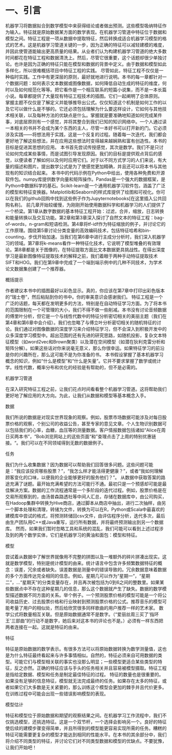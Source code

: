 # 一、引言

机器学习将数据拟合到数学模型中来获得结论或者做出预测。这些模型吸纳特征作为输入。特征就是原始数据某方面的数学表现。在机器学习管道中特征位于数据和模型之间。特征工程是一项从数据中提取特征，然后转换成适合机器学习模型的格式的艺术。这是机器学习管道关键的一步，因为正确的特征可以减轻建模的难度，并因此使管道能输出更高质量的结果。从业者们认为构建机器学习管道的绝大多数时间都花在特征工程和数据清洗上。然后，尽管它很重要，这个话题却很少单独讨论。也许是因为正确的特征只能在模型和数据的背景中定义。由于数据和模型如此多样化，所以很难概括项目中特征工程的实践。
尽管如此，特征工程不仅仅是一种临时实践。工作中有更深层的原则，最好就地进行说明。本书的每一章都针对一个数据问题：如何表示文本数据或图像数据，如何降低自动生成的特征的维度，何时以及如何规范化等等。把它看作是一个相互联系的短篇小说集，而不是一本长篇小说。每章都提供了大量现有特征工程技术的插图。它们一起阐明了总体原则。
掌握主题不仅仅是了解定义并能够推导出公式。仅仅知道这个机制是如何工作的以及它可以做什么是不够的。它还必须包括理解为什么要这样设计，它如何与其他技术相关联，以及每种方法的优缺点是什么。掌握就是要准确地知道如何完成某件事，对底层原则有一个感觉，并将其整合到我们已知的知识网络中。一个人通过读一本相关的书并不会成为某个东西的主人，尽管一本好书可以打开新的门。它必须涉及实践——将想法用于实践，这是一个反复的过程。随着每一次迭代，我们都会更好地了解这些想法，并在应用这些想法时变得越来越娴熟和富有创造性。本书的目标是促进其思想的应用。
本书首先尝试传授感觉，其次是数学。我们不是只讨论如何完成某些事情，而是试图引导发现原因。我们的目标是提供观点背后的感觉，以便读者了解如何以及何时应用它们。对于以不同方式学习的人们来说，有大量的描述和图片。提出数学公式是为了使感觉更加精确，并且还可以将本书与其他现有的知识结合起来。
本书中的代码示例在Python中给出，使用各种免费和开源软件包。numpy库提供数字向量和矩阵操作。Pandas是一个强大的数据框架，是Python中数据科学的基石。Scikit-learn是一个通用机器学习软件包，涵盖了广泛的模型和特征变换器。Matplotlib和Seaborn的样式库提供了绘图和可视化。你可以在我们的github回购中找到这些例子作为Jupyternotebooks[在这里插入公共回购名称]。
前几章开始较缓慢，为刚刚开始使用数据科学和机器学习的人们提供了一个桥梁。第1章从数字数据的基本特征工程开始：过滤，合并，缩放，日志转换和能量转换以及交互功能。第2章和第3章深入探讨了自然文本的特征工程：bag-of-words，n-gram和短语检测。第4章将tf-idf作为特征缩放的例子，并讨论它的工作原理。围绕第5章讨论分类变量的高效编码技术，包括特征哈希和bin-counting，步伐开始加速。当我们在第6章中进行主成分分析时，我们深入机器学习的领域。第7章将k-means看作一种特征化技术，它说明了模型堆叠的有效理论。第8章都是关于图像的，在特征提取方面比文本数据更具挑战性。在得出深度学习是最新图像特征提取技术的解释之前，我们着眼于两种手动特征提取技术SIFT和HOG。我们在第9章中完成了一个端到端示例中的几种不同技术，为学术论文数据集创建了一个推荐器。

概括提示

作者建议本书中的插图最好以彩色显示。真的，你应该在第7章中打印出彩色版本的“瑞士卷”，然后粘贴到你的书中。你的审美意识会感谢我们。
特征工程是一个广泛的话题，每天都在发明更多的方法，特别是在自动特征学习方面。为了将本书的范围限制在一个可管理的大小，我们不得不做一些削减。本书没有讨论音频数据的傅里叶分析，但它是一个与线性代数中的特征分析密切相关的美丽主题（我们在第4章和第6章中会介绍）。我们也忽略了与傅立叶分析密切相关的随机特征的讨论。我们通过对图像数据的深度学习来介绍特征学习，但不会深入到积极开发中的众多深度学习模型中。超出范围的还有先进的研究思路，如随机投影，复杂文本特征模型（如word2vec和Brown聚类）以及潜在空间模型（如潜在狄利克雷分析和矩阵分解）。如果这些话对你来说毫无意义，那么你很幸运。如果特征学习的前沿是你的兴趣所在，那么这可能不是为你准备的书。
本书假设掌握了基本机器学习概念的知识，例如“什么是模型”和“什么是矢量”。它并不要求掌握了数学或统计学。线性代数，概率分布和优化的经验是有帮助的，但不是必需的。

机器学习管道

在深入研究特征工程之前，让我们花点时间看看整个机器学习管道。这将帮助我们更好地了解应用的大方向。为此，让我们从数据和模型等基本概念入手。

数据

我们所说的数据是对现实世界现象的观察。例如，股票市场数据可能涉及对每日股票价格的观察，个别公司的收益公告，甚至专家的意见文章。个人生物识别数据可以包括我们的心率，血糖，血压等的测量数据。客户情报数据包括诸如“Alice在周日买两本书”，“Bob浏览网站上的这些页面“和”查理点击了上周的特别优惠链接。“。我们可以在不同领域得到无数的数据例子。

任务

我们为什么收集数据？因为数据可以帮助我们回答很多问题。这些问题可能是：“我应该投资哪些股票？”，“我怎么样才能活得更健康？”，或者“我如何理解顾客变化的口味，以便我的企业能够更好的服务他们？”。
从数据中获取答案的路途充满了谜题。最开始充满希望的方法可能行不通。最初只是一个预感却可能是最佳解决方案。数据的工作流程通常是一个多阶段的迭代过程。例如，股票价格是在交易所观察到的，由汤普森路透社等中间人汇总，存储在数据库中，由公司购买，在Hadoop集群中转换为Hive商店，通过脚本从商店中抽出，进行二次抽样，由另一个脚本处理和清理，转储为文件，转换为可以在R，Python或Scala中最喜欢的建模库中尝试的格式，将预测转储回csv文件，由评估程序分析，迭代多次，最后由生产团队用C++或Java重写，运行所有数据，并将最终预测输出到另一个数据库。
然而，如果我们暂时忽略工具和系统的混乱，我们可能可以看到上述过程涉及到的两个数学实体，它们是机器学习的黄油和面包：模型和特征。

模型

尝试着从数据中了解世界就像用不完整的拼图以及一堆额外的碎片拼凑出现实。这就是数学模型，特别是统计模型的由来。统计语言中包含许多频繁数据特征的概念：误差，冗余或者缺失。误差数据是测量中的错误导致的。冗余数据意味着数据的多个方面传达完全相同的信息。例如，星期几可以作为“星期一”，“星期二”，...“星期天”的分类变量存在，并且再次被包括为0到6之间的整数里。如果某些数据点中不存在这种星期几的信息，那么这个数据就产生了缺失。数据的数学模型描述数据不同方面的关系。举个例子。一个预测股票价格的模型可能是一个将公司收益历史、过去股票价格和行业映射到预测股票价格的公式。推荐音乐的模型可能考量了用户的相似处，然后给欣赏很多同样歌曲的用户推荐一样的艺术家。
数学公式将数量相互关联。但是原始数据通常不是数字。（“爱丽丝周三买了'指环王'三部曲”的行动不是数字，她后来对这本书的评论也不是。）必须有一样东西把两者连接在一起。这就是特征的由来。

特征

特征是原始数据的数学表示。有很多方法可以将原始数据转换为数学测量值，这也是为什么特征最终看起来与许多事情相似。自然的，特征必须来自可用数据的类型。可能它们与模型相关联的事实也没那么明显；一些模型更适合某些类型的特征，反之亦然。正确的特征应该与手头的任务相关并且容易被模型摄取。特征工程是指给定数据、模型和任务是制定最佳特征的过程。
特征的数量也是很重要的。如果没有足够的信息特征，模型就无法完成最终的任务。如果存在太多的特征，或者如果它们大多数是无关紧要的，那么训练这个模型会更加的棘手并且代价更多。在训练过程中可能会出现一些错误影响模型的表现。

模型估计

特征和模型位于原始数据和期望的观察结果之间。在机器学习工作流程中，我们不仅挑选模型，还挑选特征。这是一个双节杆，一个选择会影响另一个。良好的特征使后续的建模步骤变得简单，并且所得到的模型能更容易实现所需的任务。糟糕的特征可能需要更复杂的模型才能达到相同的性能水平。在本书的其余部分中，我们将介绍不同类型的特征，并讨论它们对不同类型数据和模型的优缺点。不要犹豫，让我们开始吧！